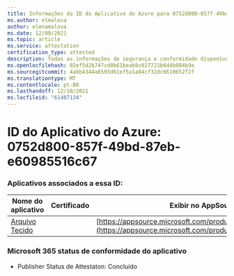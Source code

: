 ```yaml
---
title: Informações da ID do Aplicativo do Azure para 0752d800-857f-49bd-87eb-e609855516c67
ms.author: elmalova
author: elenamalova
ms.date: 12/09/2021
ms.topic: article
ms.service: attestation
certification_type: attested
description: Todas as informações de segurança e conformidade disponíveis para 0752d800-857f-49bd-87eb-e609855516c67.
ms.openlocfilehash: 02ef5d2b747cd0b61beab8c027721b6d4b084b9e
ms.sourcegitcommit: 4abb4344a6593d61ef5a1a84cf32dc6610652f2f
ms.translationtype: MT
ms.contentlocale: pt-BR
ms.lasthandoff: 12/10/2021
ms.locfileid: "61407134"
---
```

# <a name="azure-app-id-0752d800-857f-49bd-87eb-e60985516c67"></a>ID do Aplicativo do Azure: 0752d800-857f-49bd-87eb-e60985516c67


### <a name="apps-associated-with-this-id"></a>Aplicativos associados a essa ID:
| **Nome do aplicativo** | **Certificado** | **Exibir no AppSource** |
|--------------|---------------|-----------------------|
| [Arquivo Tecido](https://docs.microsoft.com/microsoft-365-app-certification/forward/WA200003017) |  | [https://appsource.microsoft.com/product/office/WA200003017](https://appsource.microsoft.com/product/office/WA200003017) |

### <a name="microsoft-365-app-compliance-status"></a>Microsoft 365 status de conformidade do aplicativo
- Publisher Status de Attestaton: Concluído
